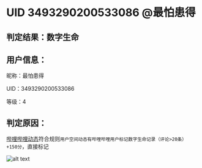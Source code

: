 # UID 3493290200533086 @最怕患得
## 判定结果：数字生命
## 用户信息：

昵称：最怕患得

UID：3493290200533086

等级：4

## 判定原因：


[哔哩哔哩动态](https://www.bilibili.com/opus/863087838655152152)符合规则`用户空间动态有哔哩哔哩用户标记数字生命记录（评论>20条） +150分`，直接标记

![alt text](https://i.072333.xyz/file/AgACAgEAAyEGAASMaMWHAAJZVGf9t_oK278GkcBFvvuvC41R9qEYAALMrDEb2JDwR1IYL7HnvFybAQADAgADdwADNgQ.png)

